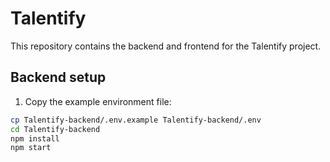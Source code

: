 # Talentify

This repository contains the backend and frontend for the Talentify project.

## Backend setup

1. Copy the example environment file:

```bash
cp Talentify-backend/.env.example Talentify-backend/.env
cd Talentify-backend
npm install
npm start
